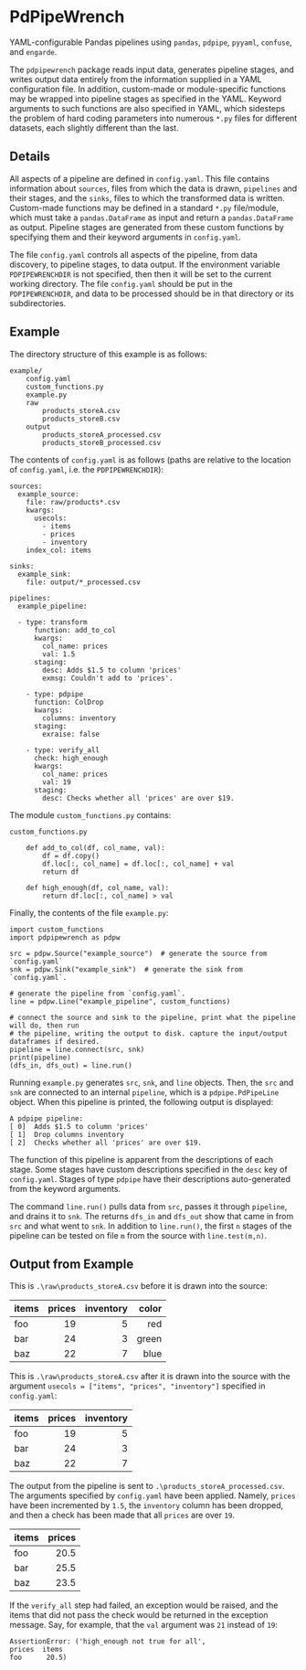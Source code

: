 PdPipeWrench
============

YAML-configurable Pandas pipelines using `pandas`, `pdpipe`, `pyyaml`, `confuse`, and
`engarde`.

The `pdpipewrench` package reads input data, generates pipeline stages, and writes
output data entirely from the information supplied in a YAML configuration file. In
addition, custom-made or module-specific functions may be wrapped into pipeline stages
as specified in the YAML. Keyword arguments to such functions are also specified in
YAML, which sidesteps the problem of hard coding parameters into numerous `*.py` files
for different datasets, each slightly different than the last.

Details
-------

All aspects of a pipeline are defined in `config.yaml`. This file contains information
about `sources`, files from which the data is drawn, `pipelines` and their stages, and
the `sinks`, files to which the transformed data is written. Custom-made functions may
be defined in a standard `*.py` file/module, which must take a `pandas.DataFrame` as
input and return a `pandas.DataFrame` as output. Pipeline stages are generated from
these custom functions by specifying them and their keyword arguments in `config.yaml`.

The file `config.yaml` controls all aspects of the pipeline, from data discovery, to
pipeline stages, to data output. If the environment variable `PDPIPEWRENCHDIR` is not
specified, then then it will be set to the current working directory. The file
`config.yaml` should be put in the `PDPIPEWRENCHDIR`, and data to be processed should be
in that directory or its subdirectories.

Example
-------

The directory structure of this example is as follows:

    example/
        config.yaml
        custom_functions.py
        example.py
        raw
            products_storeA.csv
            products_storeB.csv
        output
            products_storeA_processed.csv
            products_storeB_processed.csv

The contents of `config.yaml` is as follows (paths are relative to the location of
`config.yaml`, i.e. the `PDPIPEWRENCHDIR`):

    sources:
      example_source:
        file: raw/products*.csv
        kwargs:
          usecols:
            - items
            - prices
            - inventory
        index_col: items

    sinks:
      example_sink:
        file: output/*_processed.csv

    pipelines:
      example_pipeline:

      - type: transform
          function: add_to_col
          kwargs:
            col_name: prices
            val: 1.5
          staging:
            desc: Adds $1.5 to column 'prices'
            exmsg: Couldn't add to 'prices'.

        - type: pdpipe
          function: ColDrop
          kwargs:
            columns: inventory
          staging:
            exraise: false

        - type: verify_all
          check: high_enough
          kwargs:
            col_name: prices
            val: 19
          staging:
            desc: Checks whether all 'prices' are over $19.

The module `custom_functions.py` contains:

    custom_functions.py

        def add_to_col(df, col_name, val):
            df = df.copy()
            df.loc[:, col_name] = df.loc[:, col_name] + val
            return df

        def high_enough(df, col_name, val):
            return df.loc[:, col_name] > val

Finally, the contents of the file `example.py`:

    import custom_functions
    import pdpipewrench as pdpw

    src = pdpw.Source("example_source")  # generate the source from `config.yaml`
    snk = pdpw.Sink("example_sink")  # generate the sink from `config.yaml`.

    # generate the pipeline from `config.yaml`.
    line = pdpw.Line("example_pipeline", custom_functions)

    # connect the source and sink to the pipeline, print what the pipeline will do, then run
    # the pipeline, writing the output to disk. capture the input/output dataframes if desired.
    pipeline = line.connect(src, snk)
    print(pipeline)
    (dfs_in, dfs_out) = line.run()

Running `example.py` generates `src`, `snk`, and `line` objects. Then, the `src` and
`snk` are connected to an internal `pipeline`, which is a `pdpipe.PdPipeLine` object.
When this pipeline is printed, the following output is displayed:

    A pdpipe pipeline:
    [ 0]  Adds $1.5 to column 'prices'
    [ 1]  Drop columns inventory
    [ 2]  Checks whether all 'prices' are over $19.

The function of this pipeline is apparent from the descriptions of each stage. Some
stages have custom descriptions specified in the `desc` key of `config.yaml`. Stages
of type `pdpipe` have their descriptions auto-generated from the keyword arguments.

The command `line.run()` pulls data from `src`, passes it through `pipeline`, and
drains it to `snk`. The returns `dfs_in` and `dfs_out` show that came in from `src`
and what went to `snk`. In addition to `line.run()`, the first `n` stages of the
pipeline can be tested on file `m` from the source with `line.test(m,n)`.

Output from Example
-------

This is  `.\raw\products_storeA.csv` before it is drawn into the source:

| items   |   prices |   inventory | color |
|:--------|---------:|------------:|------:|
| foo     |       19 |           5 |   red |
| bar     |       24 |           3 | green |
| baz     |       22 |           7 |  blue |

This is  `.\raw\products_storeA.csv` after it is drawn into the source with the argument
`usecols = ["items", "prices", "inventory"]` specified in `config.yaml`:

| items   |   prices |   inventory |
|:--------|---------:|------------:|
| foo     |       19 |           5 |
| bar     |       24 |           3 |
| baz     |       22 |           7 |

The output from the pipeline is sent to `.\products_storeA_processed.csv`. The arguments
specified by `config.yaml` have been applied. Namely, `prices` have been incremented by
`1.5`, the `inventory` column has been dropped, and then a check has been made that all
`prices` are over `19`.

| items   |   prices |
|:--------|---------:|
| foo     |     20.5 |
| bar     |     25.5 |
| baz     |     23.5 |

If the `verify_all` step had failed, an exception would be raised, and the items that
did not pass the check would be returned in the exception message. Say, for example,
that the `val` argument was `21` instead of `19`:

    AssertionError: ('high_enough not true for all',
    prices  items        
    foo      20.5)
